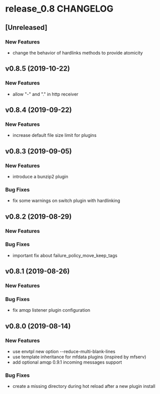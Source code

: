 # release_0.8 CHANGELOG


## [Unreleased]

### New Features
- change the behavior of hardlinks methods to provide atomicity






## v0.8.5 (2019-10-22)

### New Features
- allow "-" and "." in http receiver






## v0.8.4 (2019-09-22)

### New Features
- increase default file size limit for plugins






## v0.8.3 (2019-09-05)

### New Features
- introduce a bunzip2 plugin


### Bug Fixes
- fix some warnings on switch plugin with hardlinking





## v0.8.2 (2019-08-29)

### New Features


### Bug Fixes
- important fix about failure_policy_move_keep_tags





## v0.8.1 (2019-08-26)

### New Features


### Bug Fixes
- fix amqp listener plugin configuration





## v0.8.0 (2019-08-14)

### New Features
- use envtpl new option --reduce-multi-blank-lines
- use template inheritance for mfdata plugins (inspired by mfserv)
- add optional amqp 0.9.1 incoming messages support


### Bug Fixes
- create a missing directory during hot reload after a new plugin install





